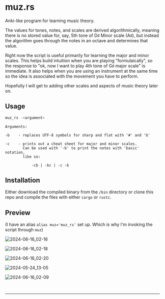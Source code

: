 # muz.rs

Anki-like program for learning music theory.

The values for tones, notes, and scales are derived algorithmically, meaning there is no stored value for, say, 5th tone of D♯ Minor scale (A♯), but instead the algorithm goes through the notes in an octave and determines that value.

Right now the script is useful primarily for learning the major and minor scales. This helps build intuition when you are playing "formulaically", so the response to "ok, now I want to play 4th tone of G♯ major scale" is immediate. It also helps when you are using an instrument at the same time so the idea is associated with the movement you have to perform.

Hopefully I will get to adding other scales and aspects of music theory later on.

## Usage

```bash
muz_rs -<argument>
```

```text
Arguments:

-b    - replaces UTF-8 symbols for sharp and flat with '#' and 'b'

-c    - prints out a cheat sheet for major and minor scales.
        Can be used with '-b' to print the notes with 'basic' notation,
        like so:

            -cb | -bc | -c -b
```

## Installation

Either download the compiled binary from the `/bin` directory or clone this repo and compile the files with either `cargo` or `rustc`.


## Preview
(I have an alias `alias muz='muz_rs'` set up. Which is why I'm invoking the script through `muz`)

![2024-06-16_02-16](https://github.com/endvvell/muz.rs/assets/34137807/953a073b-3022-4f0c-b851-bf112b6e737c)

![2024-06-16_02-18](https://github.com/endvvell/muz.rs/assets/34137807/dddf91cf-d3a2-4a8e-8b48-87fc7ea1d705)

![2024-06-16_02-20](https://github.com/endvvell/muz.rs/assets/34137807/5f4e7e76-b2d4-43c3-9f99-0202351ffb5a)

![2024-05-24_13-05](https://github.com/endvvell/muz.rs/assets/34137807/677580a8-fd53-4bfa-ab5d-4f31e363ab19)

![2024-06-16_02-09](https://github.com/endvvell/muz.rs/assets/34137807/16bd75d9-2dd3-4db2-9061-2d82715e89ff)

<br/>

---
